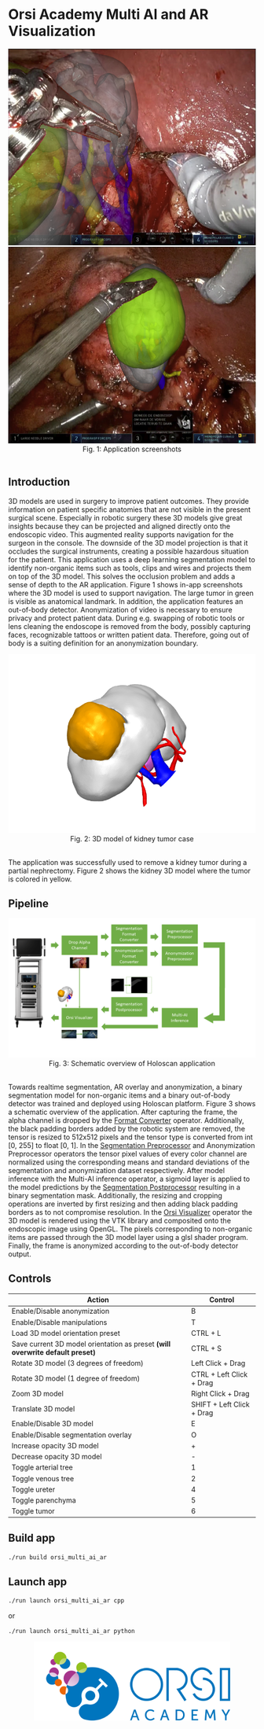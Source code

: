 # Orsi Academy Multi AI and AR Visualization

<center> <img src="./docs/multi_ai_1.png" width="650" height="400"> <img src="./docs/multi_ai_2.png" width="650" height="400"></center>
<center> Fig. 1: Application screenshots  </center><br>

## Introduction

3D models are used in surgery to improve patient outcomes. They provide information on patient specific anatomies that are not visible in the present surgical scene. Especially in robotic surgery these 3D models give great insights because they can be projected and aligned directly onto the endoscopic video. This augmented reality supports navigation for the surgeon in the console. The downside of the 3D model projection is that it occludes the surgical instruments, creating a possible hazardous situation for the patient. This application uses a deep learning segmentation model to identify non-organic items such as tools, clips and wires and projects them on top of the 3D model. This solves the occlusion problem and adds a sense of depth to the AR application. Figure 1 shows in-app screenshots where the 3D model is used to support navigation. The large tumor in green is visible as anatomical landmark.  In addition, the application features an out-of-body detector. Anonymization of video is necessary to ensure privacy and protect patient data. During e.g. swapping of robotic tools or lens cleaning the endoscope is removed from the body, possibly capturing faces, recognizable tattoos or written patient data. Therefore, going out of body is a suiting definition for an anonymization boundary.


<center> <img src="./docs/3D model.png" ></center>
<center> Fig. 2: 3D model of kidney tumor case </center><br>

The application was successfully used to remove a kidney tumor during a partial nephrectomy. Figure 2 shows the kidney 3D model where the tumor is colored in yellow.

## Pipeline

<center> <img src="./docs/multiai_pipeline.png" ></center>
<center> Fig. 3: Schematic overview of Holoscan application </center><br>

Towards realtime segmentation, AR overlay and anonymization, a binary segmentation model for non-organic items and a binary out-of-body detector was trained and deployed using Holoscan platform. Figure 3 shows a schematic overview of the application. After capturing the frame, the alpha channel is dropped by the [Format Converter](/operators/orsi/orsi_format_converter/format_converter.cpp) operator. Additionally, the black padding borders added by the robotic system are removed, the tensor is resized to 512x512 pixels and the tensor type is converted from int [0, 255] to float [0, 1]. In the [Segmentation Preprocessor](/operators/orsi/orsi_segmentation_preprocessor/segmentation_preprocessor.cpp) and Anonymization Preprocessor operators the tensor pixel values of every color channel are normalized using the corresponding means and standard deviations of the segmentation and anonymization dataset respectively. After model inference with the Multi-AI inference operator, a sigmoid layer is applied to the model predictions by the [Segmentation Postprocessor](/operators/orsi/orsi_segmentation_postprocessor/segmentation_postprocessor.cpp) resulting in a binary segmentation mask. Additionally, the resizing and cropping operations are inverted by first resizing and then adding black padding borders as to not compromise resolution. In the [Orsi Visualizer](/operators/orsi/orsi_visualizer/orsi_visualizer.cpp) operator the 3D model is rendered using the VTK library and composited onto the endoscopic image using OpenGL. The pixels corresponding to non-organic items are passed through the 3D model layer using a glsl shader program. Finally, the frame is anonymized according to the out-of-body detector output.


##  Controls

| Action | Control |
| -------- | ------- |
| Enable/Disable anonymization | B |
| Enable/Disable manipulations | T |
| Load 3D model orientation preset | CTRL + L |
| Save current 3D model orientation as preset **(will overwrite default preset)** | CTRL + S |
| Rotate 3D model (3 degrees of freedom)  | Left Click + Drag |
| Rotate 3D model (1 degree of freedom) | CTRL + Left Click + Drag |
| Zoom 3D model | Right Click + Drag |
| Translate 3D  model | SHIFT + Left Click + Drag |
| Enable/Disable 3D model | E |
| Enable/Disable segmentation overlay | O |
| Increase opacity 3D model | + |
| Decrease opacity 3D model | - |
| Toggle arterial tree | 1 |
| Toggle venous tree | 2 |
| Toggle ureter | 4 |
| Toggle parenchyma | 5 |
| Toggle tumor | 6 |


## Build app

```bash
./run build orsi_multi_ai_ar
```

## Launch app

```bash
./run launch orsi_multi_ai_ar cpp
```

or

```bash
./run launch orsi_multi_ai_ar python
```

<center> <img src="./docs/orsi_logo.png" width="400"></center>